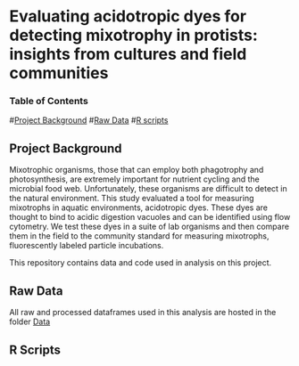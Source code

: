 # Evaluating acidotropic dyes for detecting mixotrophy in protists: insights from cultures and field communities
### Table of Contents

#[Project Background](#project-background)
#[Raw Data](#rawdata-1)
#[R scripts](#r_scripts)

## Project Background
Mixotrophic organisms, those that can employ both phagotrophy and photosynthesis, are extremely important for nutrient cycling and the microbial food web. Unfortunately, these organisms are difficult to detect in the natural environment. This study evaluated a tool for measuring mixotrophs in aquatic environments, acidotropic dyes. These dyes are thought to bind to acidic digestion vacuoles and can be identified using flow cytometry. We test these dyes in a suite of lab organisms and then compare them in the field to the community standard for measuring mixotrophs, fluorescently labeled particle incubations. 

This repository contains data and code used in analysis on this project. 
## Raw Data
All raw and processed dataframes used in this analysis are hosted in the folder [Data](https://github.com/CohenLabUGA/AcidotropicDyes/tree/main/Data)


## R Scripts
